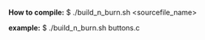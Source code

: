 **How to compile:**
	$ ./build_n_burn.sh <sourcefile_name>
	
**example:**
	$ ./build_n_burn.sh buttons.c

